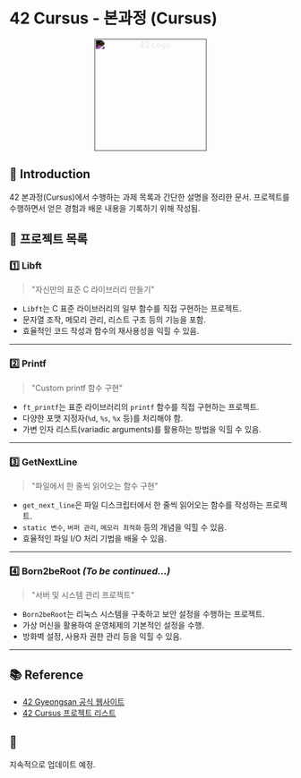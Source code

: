# 42 Cursus - 본과정 (Cursus)

<p align="center">
  <img src="https://upload.wikimedia.org/wikipedia/commons/8/8d/42_Logo.svg" alt="42 Logo" width="200" style="filter: invert(1);"/>
</p>

## 📌 Introduction
42 본과정(Cursus)에서 수행하는 과제 목록과 간단한 설명을 정리한 문서. 프로젝트를 수행하면서 얻은 경험과 배운 내용을 기록하기 위해 작성됨.

## 🚀 프로젝트 목록

### 1️⃣ Libft
> "자신만의 표준 C 라이브러리 만들기"

- `Libft`는 C 표준 라이브러리의 일부 함수를 직접 구현하는 프로젝트.
- 문자열 조작, 메모리 관리, 리스트 구조 등의 기능을 포함.
- 효율적인 코드 작성과 함수의 재사용성을 익힐 수 있음.

---

### 2️⃣ Printf
> "Custom printf 함수 구현"

- `ft_printf`는 표준 라이브러리의 `printf` 함수를 직접 구현하는 프로젝트.
- 다양한 포맷 지정자(`%d`, `%s`, `%x` 등)를 처리해야 함.
- 가변 인자 리스트(variadic arguments)를 활용하는 방법을 익힐 수 있음.

---

### 3️⃣ GetNextLine
> "파일에서 한 줄씩 읽어오는 함수 구현"

- `get_next_line`은 파일 디스크립터에서 한 줄씩 읽어오는 함수를 작성하는 프로젝트.
- `static 변수`, `버퍼 관리`, `메모리 최적화` 등의 개념을 익힐 수 있음.
- 효율적인 파일 I/O 처리 기법을 배울 수 있음.

---

### 4️⃣ Born2beRoot *(To be continued...)*
> "서버 및 시스템 관리 프로젝트"

- `Born2beRoot`는 리눅스 시스템을 구축하고 보안 설정을 수행하는 프로젝트.
- 가상 머신을 활용하여 운영체제의 기본적인 설정을 수행.
- 방화벽 설정, 사용자 권한 관리 등을 익힐 수 있음.

---

## 📚 Reference
- [42 Gyeongsan 공식 웹사이트](https://42gyeongsan.kr/)
- [42 Cursus 프로젝트 리스트](https://github.com/42School)

## 📌
지속적으로 업데이트 예정.
